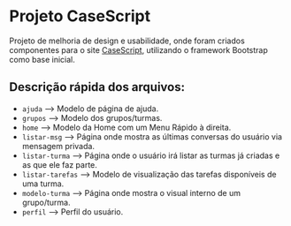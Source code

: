 # Projeto CaseScript
Projeto de melhoria de design e usabilidade, onde foram criados componentes para o site [CaseScript](http://www.casescript.net/), utilizando o framework Bootstrap como base inicial.

## Descrição rápida dos arquivos:

* `ajuda` --> Modelo de página de ajuda.
* `grupos` --> Modelo dos grupos/turmas.
* `home` --> Modelo da Home com um Menu Rápido à direita.
* `listar-msg` --> Página onde mostra as últimas conversas do usuário via mensagem privada.
* `listar-turma` --> Página onde o usuário irá listar as turmas já criadas e as que ele faz parte.
* `listar-tarefas` --> Modelo de visualização das tarefas disponíveis de uma turma.
* `modelo-turma` --> Página onde mostra o visual interno de um grupo/turma.
* `perfil` --> Perfil do usuário.